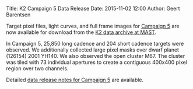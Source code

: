 Title: K2 Campaign 5 Data Release
Date: 2015-11-02 12:00
Author: Geert Barentsen

Target pixel files, light curves, and full frame images for 
[Campaign 5](k2-approved-programs.html#campaign-5) are now available
for download from the [K2 data archive at MAST](https://archive.stsci.edu/k2/).

In Campaign 5, 25,850 long cadence and 204 short cadence targets were observed.
We additionally collected large pixel masks over dwarf planet 
(126154) 2001 YH140. 
We also observed the open cluster M67. 
The cluster was tiled with 73 individual apertures to create 
a contiguous 400x400 pixel region over two channels.

Detailed [data release notes for Campaign 5](k2-data-release-notes.html#k2-campaign-5) are available.

